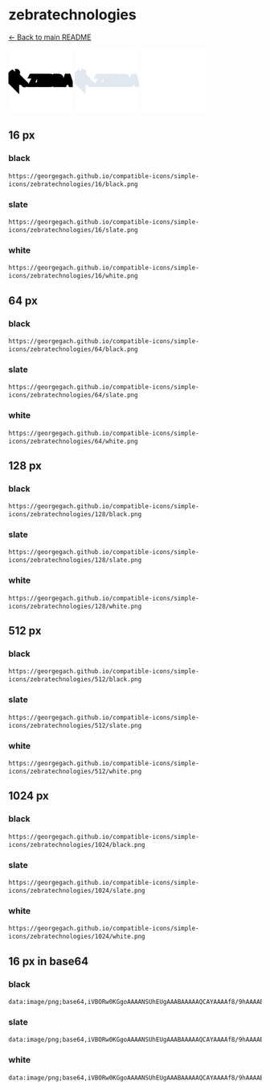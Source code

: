 # zebratechnologies

[← Back to main README](../../README.md)


<img src="./128/black.png" width="128" alt="zebratechnologies black icon" />
<img src="./128/slate.png" width="128" alt="zebratechnologies slate icon" />
<img src="./128/white.png" width="128" alt="zebratechnologies white icon" />

## 16 px

### black
```
https://georgegach.github.io/compatible-icons/simple-icons/zebratechnologies/16/black.png
```

### slate
```
https://georgegach.github.io/compatible-icons/simple-icons/zebratechnologies/16/slate.png
```

### white
```
https://georgegach.github.io/compatible-icons/simple-icons/zebratechnologies/16/white.png
```

## 64 px

### black
```
https://georgegach.github.io/compatible-icons/simple-icons/zebratechnologies/64/black.png
```

### slate
```
https://georgegach.github.io/compatible-icons/simple-icons/zebratechnologies/64/slate.png
```

### white
```
https://georgegach.github.io/compatible-icons/simple-icons/zebratechnologies/64/white.png
```

## 128 px

### black
```
https://georgegach.github.io/compatible-icons/simple-icons/zebratechnologies/128/black.png
```

### slate
```
https://georgegach.github.io/compatible-icons/simple-icons/zebratechnologies/128/slate.png
```

### white
```
https://georgegach.github.io/compatible-icons/simple-icons/zebratechnologies/128/white.png
```

## 512 px

### black
```
https://georgegach.github.io/compatible-icons/simple-icons/zebratechnologies/512/black.png
```

### slate
```
https://georgegach.github.io/compatible-icons/simple-icons/zebratechnologies/512/slate.png
```

### white
```
https://georgegach.github.io/compatible-icons/simple-icons/zebratechnologies/512/white.png
```

## 1024 px

### black
```
https://georgegach.github.io/compatible-icons/simple-icons/zebratechnologies/1024/black.png
```

### slate
```
https://georgegach.github.io/compatible-icons/simple-icons/zebratechnologies/1024/slate.png
```

### white
```
https://georgegach.github.io/compatible-icons/simple-icons/zebratechnologies/1024/white.png
```

## 16 px in base64

### black
```
data:image/png;base64,iVBORw0KGgoAAAANSUhEUgAAABAAAAAQCAYAAAAf8/9hAAAABmJLR0QA/wD/AP+gvaeTAAAApUlEQVQ4je3QMYoCQRAF0DfiLMKAiZouCEYewBt4gE29hkcw2Dt4AiNhF4xMvYGm3kFUFhGcMamFBiM11A/Nb7p+/V9dvPE0MowxwAWjRwzK4AM+scMvejihEbxHHvoJvjGFKjkbdLEM4TmplQn/xX2bhShPplqjQDvSP+K9ikmFSQ1VhiEWWOEHfXRQxxHN+MI5aSwww9d/6hDz+9Z3i9azBq+KK7wLJ4qeIm5eAAAAAElFTkSuQmCC
```

### slate
```
data:image/png;base64,iVBORw0KGgoAAAANSUhEUgAAABAAAAAQCAYAAAAf8/9hAAAABmJLR0QA/wD/AP+gvaeTAAAA4klEQVQ4je3QMUoDURSF4f+8yWgkoAQVrAKClQtwA2IlFrZuwyVYZA9ZgZWg4A7cgdgKM0QYK5/RYgjJPVYq2oWU+rUXfg4X/i1N9fPLebIOAs0HOxtniweaHICE3marMdjt93PVvN4I9mS3hq4Sre2JoLQI5rpADFMqRqqb7O+eHwKdJBgBh0Yz4fLzCAgwdou0JnhU1eSpoPyaBPcWPdAW4S5i5VcAIIAEuMOcYxfcAnfga6P9ZLbt6GC9C6+T1GJNQxGyErhXFOkywqcAVE/5qG7y1aIP/GE8nmwuFfjDPgBHE15exUP2LwAAAABJRU5ErkJggg==
```

### white
```
data:image/png;base64,iVBORw0KGgoAAAANSUhEUgAAABAAAAAQCAYAAAAf8/9hAAAABmJLR0QA/wD/AP+gvaeTAAAAsUlEQVQ4je3QMUpDYRCF0TNiRAjYqK0gWLkAd5AF2GYbLsHCPWQFqYQIVrbuQFv3ICoiD/JuCv/AS6kp9WtmmGHu3Bn+2ZpKcoULLKtq+huBHoV3nFTVa5I7nOEL+y2+YYQe17jBTDZ5TnKa5CFJn6Qb9PpB/Gz5SyXpmvKaJ4xx1LbvtXqaU83FDlJJJrjHIxY4xzF28YGDdkI3GBxjjstv6WSS5PanD9wgyeFWAn+YFUJ+b0jTvtfVAAAAAElFTkSuQmCC
```

